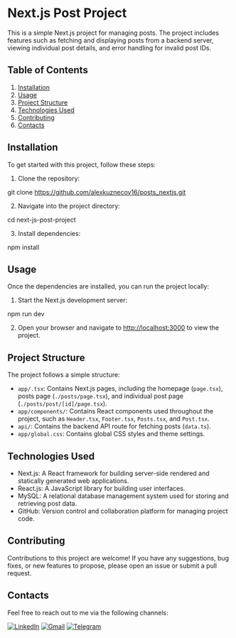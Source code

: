 # Next.js Post Project

This is a simple Next.js project for managing posts. The project includes features such as fetching and displaying posts from a backend server, viewing individual post details, and error handling for invalid post IDs.

## Table of Contents
1. [Installation](#installation)
2. [Usage](#usage)
3. [Project Structure](#project-structure)
4. [Technologies Used](#technologies-used)
5. [Contributing](#contributing)
6. [Contacts](#contacts)

## Installation

To get started with this project, follow these steps:

1. Clone the repository:

git clone https://github.com/alexkuznecov16/posts_nextjs.git

2. Navigate into the project directory:

cd next-js-post-project

3. Install dependencies:

npm install

## Usage

Once the dependencies are installed, you can run the project locally:

1. Start the Next.js development server:

npm run dev


2. Open your browser and navigate to [http://localhost:3000](http://localhost:3000) to view the project.

## Project Structure

The project follows a simple structure:

- `app/.tsx`: Contains Next.js pages, including the homepage (`page.tsx`), posts page (`./posts/page.tsx`), and individual post page (`./posts/post/[id]/page.tsx`).
- `app/components/`: Contains React components used throughout the project, such as `Header.tsx`, `Footer.tsx`, `Posts.tsx`, and `Post.tsx`.
- `api/`: Contains the backend API route for fetching posts (`data.ts`).
- `app/global.css`: Contains global CSS styles and theme settings.

## Technologies Used

- Next.js: A React framework for building server-side rendered and statically generated web applications.
- React.js: A JavaScript library for building user interfaces.
- MySQL: A relational database management system used for storing and retrieving post data.
- GitHub: Version control and collaboration platform for managing project code.

## Contributing

Contributions to this project are welcome! If you have any suggestions, bug fixes, or new features to propose, please open an issue or submit a pull request.

## Contacts

Feel free to reach out to me via the following channels:

[![LinkedIn](https://img.shields.io/badge/LinkedIn-alexanderkuznecov-blue)](https://www.linkedin.com/in/alexander-kuznecov)
[![Gmail](https://img.shields.io/badge/Gmail-alexander.kuznecov16%40gmail.com-red)](mailto:alexander.kuznecov16@gmail.com)
[![Telegram](https://img.shields.io/badge/Telegram-%40kznws-blue)](https://t.me/kznws)
